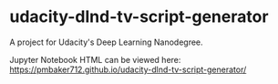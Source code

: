 # udacity-dlnd-tv-script-generator

A project for Udacity's Deep Learning Nanodegree.

Jupyter Notebook HTML can be viewed here: https://pmbaker712.github.io/udacity-dlnd-tv-script-generator/
